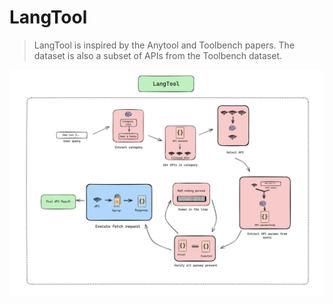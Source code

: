 # LangTool

> LangTool is inspired by the Anytool and Toolbench papers. The dataset is also a subset of APIs from the Toolbench dataset.

![LangTool Diagram](./assets/langtool_diagram.png)